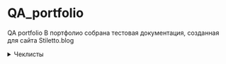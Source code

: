 # QA_portfolio
QA portfolio
В портфолио собрана тестовая документация, созданная для сайта Stiletto.blog<br>

 <details>
<summary> Чеклисты</br></summary>
***
| | | | | | |
|-|-|-|-|-|-|
| | |Статус пользователя| | | |
|№|Описание проверки|Версия для ПК  (Залогиненный пользователь)|Мобильная версия (Залогиненный пользователь)|Версия для ПК  (Незалогиненный пользователь)|Мобильная версия Незалогиненный пользователь|
|Раздел|(Не)главная страница| | | | |
|1|Просмотр главной страницы|Пройдено|Пройдено|Пройдено|Пройдено|
|2|Просмотр поста на главной|Пройдено|Пройдено|Пройдено|Пройдено|
|3|Переход в пост по клику на название|Пройдено|Пройдено|Пройдено|Пройдено|
|4|Переход в пост по клику на фото|Пройдено|Пройдено|Пройдено|Пройдено|
|5|Просмотр постов выбранной тематики через выбор подраздела |Пройдено|Не пройдено|Пройдено|Не пройдено|
|6|Просмотр постов выбранной тематики по клику на тэг в посте|Пройдено|Пройдено|Пройдено|Пройдено|
|7|Комментирование (форма для ввода)|Пройдено|Пройдено|Пройдено|Пройдено|
|8|Кнопки навигации между страницами|Пройдено|Пройдено|Пройдено|Пройдено|
|9|Кнопки навигации вверх/низ страницы|Пройдено|Пройдено|Пройдено|Пройдено|
|10|Изменение цветовой темы|Пройдено|Пройдено|Пройдено|Пройдено|
|11|Просмотр профайла пользователя (доступно только авторизованным пользователям)|Пройдено|Пройдено|Пройдено|Пройдено|
|12|Просмотр страницы поиска (доступно только авторизованным пользователям)|Пройдено|Пройдено|Пройдено|Пройдено|
|13|Просмотр рейтинга пользователей|Пройдено|Пройдено|Пройдено|Пройдено|
| | Блоги| | | | |
|1|Просмотр  страницы блогов|Пройдено|Пройдено|Пройдено|Пройдено|
|2|Просмотр поста |Пройдено|Пройдено|Пройдено|Пройдено|
|3|Переход по ссылке|Пройдено|Пройдено|Пройдено|Пройдено|
|4|Просмотр постов через выбор тематики |Пройдено|Не пройдено (см. проверку выше)|Пройдено|Не пройдено (см. проверку выше)|
|5|Комментирование (форма для ввода)|Пройдено|Пройдено|Пройдено|Пройдено|
|6|Кнопки навигации между страницами|Пройдено|Пройдено|Пройдено|Пройдено|
|7|Кнопки навигации вверх/низ страницы|Пройдено|Пройдено|Пройдено|Пройдено|
|8|Просмотр рейтинга пользователей (доступно только авторизованным пользователям)|Пройдено|Пройдено|Пройдено|Пройдено|
|9|Просмотр рейтинга Топ-постов недели|Пройдено|Пройдено|Пройдено|Пройдено|
|10|Просмотр рейтинга Топ-постов по посещаемости|Пройдено|Пройдено|Пройдено|Пройдено|
|11|Изменение цветовой темы|Частично пройдено. |Частично пройдено.|Пройдено|Пройдено|
| | | | | | |
|1|Профиль другого пользователя| | | | |
|2|Переход на страницу пользователя по клику на аватарку (в комментарии)|Пройдено|Пройдено|Пройдено|Пройдено|
|3|Переход на страницу пользователя по клику на ник (в комментарии)|Пройдено|Пройдено|Пройдено|Пройдено|
|4|Переход на страницу пользователя (автора поста) по клику на аватарку (на странице блогов)|Пройдено|Пройдено|Пройдено|Пройдено|
|5|Переход на страницу пользователя (автора поста) по клику на аватарку (на странице блога)|Пройдено|Пройдено|Пройдено|Пройдено|
|6|Переход на страницу пользователя (автора поста) по клику на ник (на странице блогов)|Пройдено|Пройдено|Пройдено|Пройдено|
|7|Просмотр профайла пользователя|Пройдено|Пройдено|Пройдено|Пройдено|
|8|Просмотр постов пользователя |Частично пройдено|Частично пройдено|Пройдено|Пройдено|
|9|Просмотр комментов пользователя|Частично пройдено|Частично пройдено|Пройдено|Пройдено|
***
</details>


